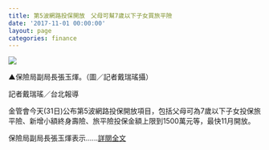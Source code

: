 ```yaml
---
title: 第5波網路投保開放　父母可幫7歲以下子女買旅平險
date: '2017-11-01 00:00:00'
layout: page
categories: finance
---
```


![](/finance20171101.jpg)

▲保險局副局長張玉煇。（圖／記者戴瑞瑤攝）

記者戴瑞瑤／台北報導

金管會今天(31日)公布第5波網路投保開放項目，包括父母可為7歲以下子女投保旅平險、新增小額終身壽險、旅平險投保金額上限到1500萬元等，最快11月開放。

保險局副局長張玉煇表示......[詳閱全文](https://www.ettoday.net/news/20171031/1042609.htm)